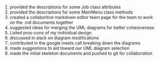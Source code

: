 1. provided the descriptions for some Job class attributes
2. provided the descriptions for some MainMenu class methods
3. created a collaboritve markdown editor team page for the team to work on the .md documents together
4. suggested ideas for merging the UML diagrams for better cohesiveness
5. Listed pros-cons of my individual design
6. discussed in slack on diagram modifications
7. contributed in the google meets call breaking down the diagrams 
8. made suggestions to aid toward our UML diagram selection
9. made the initial skeleton documents and pushed to git for collaboration

